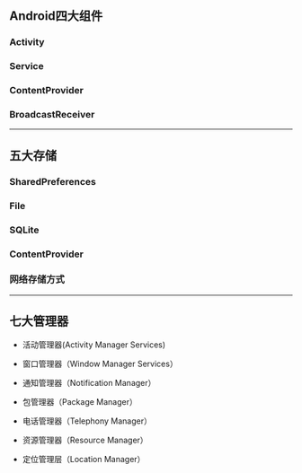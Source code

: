 

## Android四大组件

### Activity

### Service

### ContentProvider

### BroadcastReceiver

-------







## 五大存储

### SharedPreferences

### File

### SQLite

### ContentProvider

### 网络存储方式

-------



## 七大管理器



- 活动管理器(Activity Manager Services)



- 窗口管理器（Window Manager Services）



- 通知管理器（Notification Manager）



- 包管理器（Package Manager）



- 电话管理器（Telephony Manager）



- 资源管理器（Resource Manager）



- 定位管理层（Location Manager）

